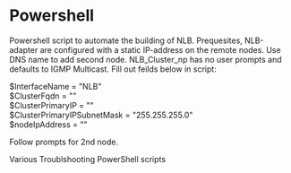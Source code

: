 # Powershell

Powershell script to automate the building of NLB. Prequesites, NLB-adapter are configured with a static IP-address on the remote nodes. Use DNS name to add second node. NLB_Cluster_np has no user prompts and defaults to IGMP Multicast. 
Fill out feilds below in script: 

$InterfaceName = "NLB"<br>
$ClusterFqdn = "<DNS-name>"<br>
$ClusterPrimaryIP = "<IP>"<br>
$ClusterPrimaryIPSubnetMask = "255.255.255.0"<br>
$nodeIpAddress = "<node IP>"<br>
  
Follow prompts for 2nd node.<br>

 Various Troublshooting PowerShell scripts
